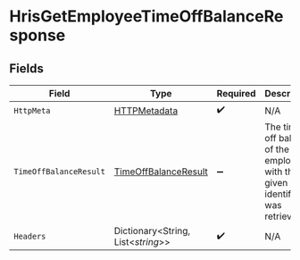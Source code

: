 # HrisGetEmployeeTimeOffBalanceResponse


## Fields

| Field                                                                         | Type                                                                          | Required                                                                      | Description                                                                   |
| ----------------------------------------------------------------------------- | ----------------------------------------------------------------------------- | ----------------------------------------------------------------------------- | ----------------------------------------------------------------------------- |
| `HttpMeta`                                                                    | [HTTPMetadata](../../Models/Components/HTTPMetadata.md)                       | :heavy_check_mark:                                                            | N/A                                                                           |
| `TimeOffBalanceResult`                                                        | [TimeOffBalanceResult](../../Models/Components/TimeOffBalanceResult.md)       | :heavy_minus_sign:                                                            | The time off balance of the employee with the given identifier was retrieved. |
| `Headers`                                                                     | Dictionary<String, List<*string*>>                                            | :heavy_check_mark:                                                            | N/A                                                                           |